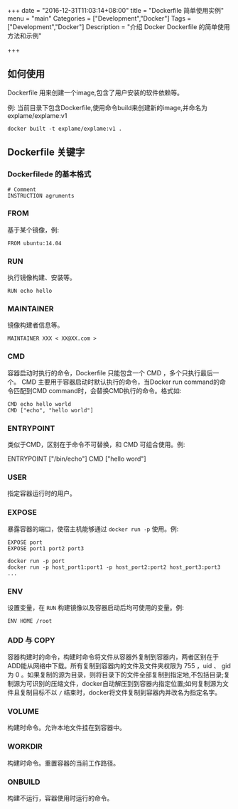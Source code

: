 +++
date = "2016-12-31T11:03:14+08:00"
title = "Dockerfile 简单使用实例"
menu = "main"
Categories = ["Development","Docker"]
Tags = ["Development","Docker"]
Description = "介绍 Docker Dockerfile 的简单使用方法和示例"

+++

## 如何使用

Dockerfile 用来创建一个image,包含了用户安装的软件依赖等。

例: 当前目录下包含Dockerfile,使用命令build来创建新的image,并命名为 explame/explame:v1

    docker built -t explame/explame:v1 .

## Dockerfile 关键字

### Dockerfilede 的基本格式

    # Comment
    INSTRUCTION agruments

### FROM

基于某个镜像，例:

    FROM ubuntu:14.04

### RUN

执行镜像构建、安装等。

    RUN echo hello

### MAINTAINER

镜像构建者信息等。

    MAINTAINER XXX < XX@XX.com >

### CMD

容器启动时执行的命令，Dockerfile 只能包含一个 CMD ，多个只执行最后一个。
CMD 主要用于容器启动时默认执行的命令，当Docker run command的命令匹配到CMD command时，会替换CMD执行的命令。格式如:

    CMD echo hello world
    CMD ["echo", "hello world"]

### ENTRYPOINT

类似于CMD，区别在于命令不可替换，和 CMD 可组合使用。例:

   ENTRYPOINT ["/bin/echo"]
   CMD ["hello word"]

### USER

指定容器运行时的用户。

### EXPOSE

暴露容器的端口，使宿主机能够通过 `docker run -p` 使用。例:

    EXPOSE port
    EXPOSE port1 port2 port3

    docker run -p port
    docker run -p host_port1:port1 -p host_port2:port2 host_port3:port3 ...

### ENV

设置变量，在 `RUN` 构建镜像以及容器启动后均可使用的变量。例:

    ENV HOME /root

### ADD 与 COPY

容器构建时的命令，构建时命令将文件从容器外复制到容器内，两者区别在于ADD能从网络中下载。所有复制到容器内的文件及文件夹权限为 755 ，uid 、 gid 为 0 。如果复制的源为目录，则将目录下的文件全部复制到指定地,不包括目录;复制源为可识别的压缩文件，docker自动解压到到容器内指定位置;如何复制源为文件且复制目标不以 `/` 结束时，docker将文件复制到容器内并改名为指定名字。

### VOLUME

构建时命令。允许本地文件挂在到容器中。

### WORKDIR

构建时命令。重置容器的当前工作路径。

### ONBUILD

构建不运行，容器使用时运行的命令。
